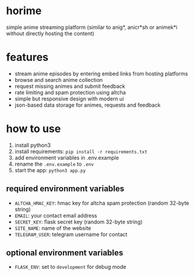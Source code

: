 # horime
simple anime streaming platform (similar to anig\*, anicr\*sh or animek\*i without directly hosting the content)

# features
- stream anime episodes by entering embed links from hosting platforms
- browse and search anime collection
- request missing animes and submit feedback
- rate limiting and spam protection using altcha
- simple but responsive design with modern ui
- json-based data storage for animes, requests and feedback

# how to use
1. install python3
2. install requirements: `pip install -r requirements.txt`
3. add environment variables in .env.example
4. rename the `.env.example` to `.env`
5. start the app: `python3 app.py`

## required environment variables
- `ALTCHA_HMAC_KEY`: hmac key for altcha spam protection (random 32-byte string)
- `EMAIL`: your contact email address
- `SECRET_KEY`: flask secret key (random 32-byte string)
- `SITE_NAME`: name of the website
- `TELEGRAM_USER`: telegram username for contact

## optional environment variables
- `FLASK_ENV`: set to `development` for debug mode